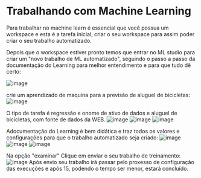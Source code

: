 # Trabalhando com Machine Learning
Para trabalhar no machine learn é essencial que você possua um workspace e esta é a tarefa inicial, criar o seu workspace para assim poder criar o seu trabalho automatizado.

Depois que o workspace estiver pronto temos que entrar no ML studio para criar um "novo trabalho de ML automatizado", seguindo o passo a passo da documentação do Learning para melhor entendimento e para que tudo dê certo:

![image](https://github.com/Cablade/Projetos-Dio/assets/108036084/5202a75b-f958-496c-afed-9f4deeed4ea0)

crie um aprendizado de maquina para a previsão de aluguel de bicicletas:
![image](https://github.com/Cablade/Projetos-Dio/assets/108036084/d93e7650-6851-447e-bea2-7ccd1d8408b1)

O tipo de tarefa é regressão e onome de ativo de dados e aluguel de bicicletas, com fonte de dados da WEB.
![image](https://github.com/Cablade/Projetos-Dio/assets/108036084/07f10843-45cb-40e0-aa76-38de684663aa)
![image](https://github.com/Cablade/Projetos-Dio/assets/108036084/416944f5-e1e7-4d35-b1c5-538afa6200a8)
![image](https://github.com/Cablade/Projetos-Dio/assets/108036084/cf2a3d5d-ef9d-4fbe-b266-22392529a2dd)

Adocumentação do Learning é bem didática e traz todos os valores e configurações para que o trabalho automatizado seja criado:
![image](https://github.com/Cablade/Projetos-Dio/assets/108036084/511ad079-e24d-4ca9-946f-d44bc42e92f0)
![image](https://github.com/Cablade/Projetos-Dio/assets/108036084/a44d7ed3-409d-4f83-8b81-019bc6f3bc67)
![image](https://github.com/Cablade/Projetos-Dio/assets/108036084/91bcf454-92ab-4324-b047-603426aa79e5)

Na opção "examinar" Clique em enviar o seu trabalho de treinamento:
![image](https://github.com/Cablade/Projetos-Dio/assets/108036084/237b2215-c603-4204-81a8-51df7af85eea)
Após envio seu trabalho irá passar pelo proxesso de configuração das execuções e após 15, podendo o tempo ser menor, estará concluído.
